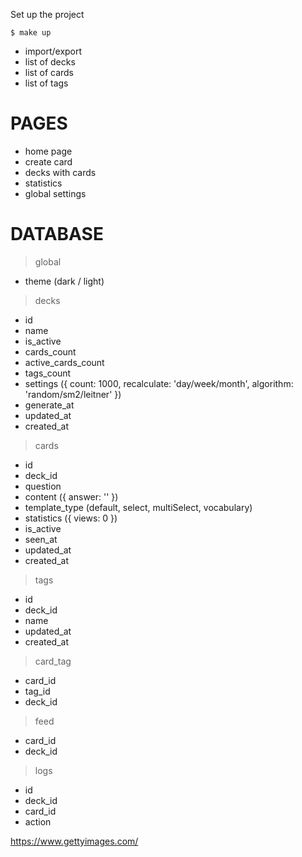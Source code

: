 Set up the project

```shell
$ make up
```

- import/export
- list of decks
- list of cards
- list of tags

# PAGES

- home page
- create card
- decks with cards
- statistics
- global settings

# DATABASE

> global
- theme (dark / light)

> decks
- id
- name
- is_active
- cards_count
- active_cards_count
- tags_count
- settings ({ count: 1000, recalculate: 'day/week/month', algorithm: 'random/sm2/leitner' })
- generate_at
- updated_at
- created_at

> cards
- id
- deck_id
- question
- content ({ answer: '' })
- template_type (default, select, multiSelect, vocabulary)
- statistics ({ views: 0 })
- is_active
- seen_at
- updated_at
- created_at

> tags
- id
- deck_id
- name
- updated_at
- created_at

> card_tag
- card_id
- tag_id
- deck_id

> feed
- card_id
- deck_id

> logs
- id
- deck_id
- card_id
- action

https://www.gettyimages.com/
